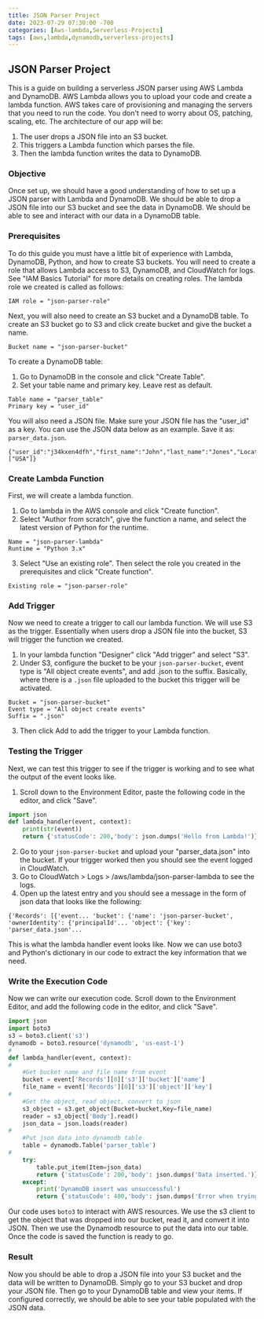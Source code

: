 ```yaml
---
title: JSON Parser Project
date: 2023-07-29 07:30:00 -700
categories: [Aws-lambda,Serverless-Projects]
tags: [aws,lambda,dynamodb,serverless-projects]
---
```


## JSON Parser Project
This is a guide on building a serverless JSON parser using AWS Lambda and DynamoDB. AWS Lambda allows you to upload your code and create a lambda function. AWS takes care of provisioning and managing the servers that you need to run the code. You don't need to worry about OS, patching, scaling, etc. The architecture of our app will be:
1. The user drops a JSON file into an S3 bucket.
2. This triggers a Lambda function which parses the file.
3. Then the lambda function writes the data to DynamoDB.

### Objective
Once set up, we should have a good understanding of how to set up a JSON parser with Lambda and DynamoDB. We should be able to drop a JSON file into our S3 bucket and see the data in DynamoDB. We should be able to see and interact with our data in a DynamoDB table.

### Prerequisites
To do this guide you must have a little bit of experience with Lambda, DynamoDB, Python, and how to create S3 buckets. You will need to create a role that allows Lambda access to S3, DynamoDB, and CloudWatch for logs. See "IAM Basics Tutorial" for more details on creating roles. The lambda role we created is called as follows:
```
IAM role = "json-parser-role"
```
Next, you will also need to create an S3 bucket and a DynamoDB table. To create an S3 bucket go to S3 and click create bucket and give the bucket a name.
```
Bucket name = "json-parser-bucket"
```
To create a DynamoDB table:
1. Go to DynamoDB in the console and click "Create Table".
2. Set your table name and primary key. Leave rest as default.
```
Table name = "parser_table"
Primary key = "user_id"
```

You will also need a JSON file. Make sure your JSON file has the "user_id" as a key. You can use the JSON data below as an example. Save it as: ```parser_data.json```.
```
{"user_id":"j34kxen4dfh","first_name":"John","last_name":"Jones","Location":["USA"]}
```

### Create Lambda Function
First, we will create a lambda function.
1. Go to lambda in the AWS console and click "Create function".
2. Select "Author from scratch", give the function a name, and select the latest version of Python for the runtime.
```
Name = "json-parser-lambda"
Runtime = "Python 3.x"
```
3. Select "Use an existing role". Then select the role you created in the prerequisites and click "Create function".
```
Existing role = "json-parser-role"
```

### Add Trigger
Now we need to create a trigger to call our lambda function. We will use S3 as the trigger. Essentially when users drop a JSON file into the bucket, S3 will trigger the function we created.
1. In your lambda function "Designer" click "Add trigger" and select "S3".
2. Under S3, configure the bucket to be your ```json-parser-bucket```, event type is "All object create events", and add .json to the suffix. Basically, where there is a ```.json``` file uploaded to the bucket this trigger will be activated.
```
Bucket = "json-parser-bucket"
Event type = "All object create events"
Suffix = ".json"
```
3. Then click Add to add the trigger to your Lambda function.

### Testing the Trigger
Next, we can test this trigger to see if the trigger is working and to see what the output of the event looks like.

1. Scroll down to the Environment Editor, paste the following code in the editor, and click "Save".
```python
import json
def lambda_handler(event, context):
	print(str(event))
	return {'statusCode': 200,'body': json.dumps('Hello from Lambda!')}
```
2. Go to your ```json-parser-bucket``` and upload your "parser_data.json" into the bucket. If your trigger worked then you should see the event logged in CloudWatch.
3. Go to CloudWatch > Logs > /aws/lambda/json-parser-lambda to see the logs.
4. Open up the latest entry and you should see a message in the form of json data that looks like the following:
```
{'Records': [{'event... 'bucket': {'name': 'json-parser-bucket', 'ownerIdentity': {'principalId'... 'object': {'key': 'parser_data.json'...
```
This is what the lambda handler event looks like. Now we can use boto3 and Python's dictionary in our code to extract the key information that we need.

### Write the Execution Code
Now we can write our execution code. Scroll down to the Environment Editor, and add the following code in the editor, and click "Save".
```python
import json
import boto3
s3 = boto3.client('s3')
dynamodb = boto3.resource('dynamodb', 'us-east-1')
#
def lambda_handler(event, context):
#
	#Get bucket name and file name from event
	bucket = event['Records'][0]['s3']['bucket']['name']
	file_name = event['Records'][0]['s3']['object']['key']
#
	#Get the object, read object, convert to json
	s3_object = s3.get_object(Bucket=bucket,Key=file_name)
	reader = s3_object['Body'].read()
	json_data = json.loads(reader)
#
	#Put json data into dynamodb table
	table = dynamodb.Table('parser_table')
#
	try:
		table.put_item(Item=json_data)
		return {'statusCode': 200,'body': json.dumps('Data inserted.')}
	except:
		print('DynamoDB insert was unsuccessful')
		return {'statusCode': 400,'body': json.dumps('Error when trying to insert data.')}
```
Our code uses ```boto3``` to interact with AWS resources. We use the s3 client to get the object that was dropped into our bucket, read it, and convert it into JSON. Then we use the Dynamodb resource to put the data into our table. Once the code is saved the function is ready to go.

### Result
Now you should be able to drop a JSON file into your S3 bucket and the data will be written to DynamoDB. Simply go to your S3 bucket and drop your JSON file. Then go to your DynamoDB table and view your items. If configured correctly, we should be able to see your table populated with the JSON data.
